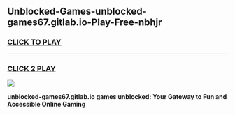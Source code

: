 
## Unblocked-Games-unblocked-games67.gitlab.io-Play-Free-nbhjr
<h3>
<a href="https://premium76.site?title=unblocked-games67.gitlab.io&ref=20M">CLICK TO PLAY</a></h3>
<hr>

<h3>
<a href="https://premium76.site?title=unblocked-games67.gitlab.io&ref=20M">CLICK 2 PLAY</a>
  
</h3>

<a href="https://premium76.site?title=unblocked-games67.gitlab.io&ref=19M"><img src="https://clearcache.store/games.png"></a>


**unblocked-games67.gitlab.io games unblocked: Your Gateway to Fun and Accessible Online Gaming**
